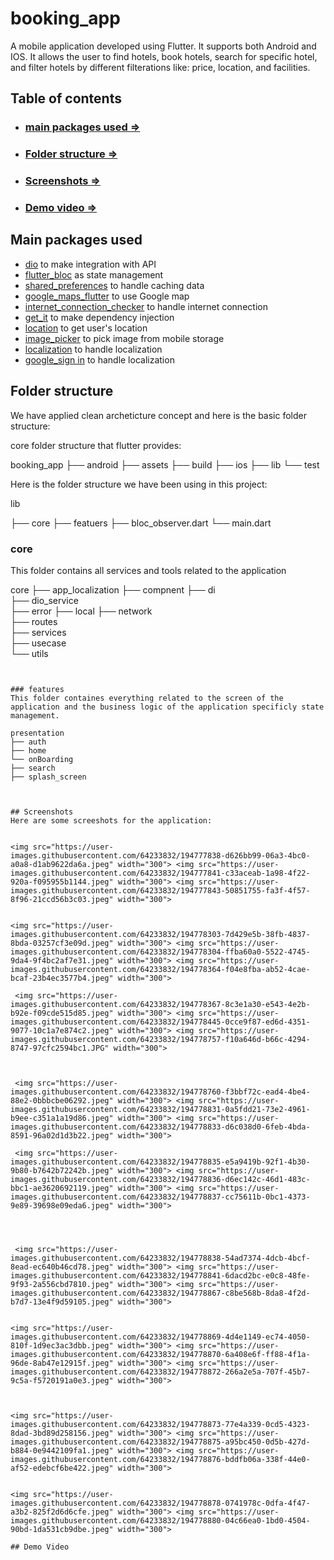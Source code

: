 # booking_app
A mobile application developed using Flutter. It supports both Android and IOS.
 It allows the user to find hotels, book hotels, search for specific hotel, and filter hotels by different filterations like: price, location, and facilities.


## Table of contents
- ### [main packages used =>](#main-packages-used)
- ### [Folder structure =>](#folder-structure)
- ### [Screenshots =>](#screenshots)
- ### [Demo video =>](#demo-video)

## Main packages used

- [dio](https://pub.dev/packages/dio) to make integration with API
- [flutter_bloc](https://pub.dev/packages/flutter_bloc) as state management
- [shared_preferences](https://pub.dev/packages/shared_preferences) to handle caching data
- [google_maps_flutter](https://pub.dev/packages/google_maps_flutter) to use Google map
- [internet_connection_checker](https://pub.dev/packages/internet_connection_checker) to handle internet connection 
- [get_it](https://pub.dev/packages/get_it) to make dependency injection
- [location](https://pub.dev/packages/location) to get user's location
- [image_picker](https://pub.dev/packages/image_picker) to pick image from mobile storage
- [localization](https://pub.dev/packages/localization) to handle localization
- [google_sign in](https://pub.dev/packages/google_sign_in) to handle localization



## Folder structure
We have applied clean archeticture concept and here is the basic folder structure:

core folder structure that flutter provides:


booking_app
├── android
├── assets
├── build
├── ios
├── lib
└── test


Here is the folder structure we have been using in this project:

lib

├── core
├── featuers
├── bloc_observer.dart
└── main.dart



### core
This folder contains all services and tools related to the application

core
├── app_localization
├── compnent
├── di                      
├── dio_service             
├── error
├── local
├── network        
├── routes                  
├── services     
├── usecase              
└── utils                   
```


### features
This folder containes everything related to the screen of the application and the business logic of the application specificly state management.

presentation
├── auth
├── home
└── onBoarding
├── search
├── splash_screen



## Screenshots
Here are some screeshots for the application:


<img src="https://user-images.githubusercontent.com/64233832/194777838-d626bb99-06a3-4bc0-a0a8-d1ab9622da6a.jpeg" width="300"> <img src="https://user-images.githubusercontent.com/64233832/194777841-c33aceab-1a98-4f22-920a-f095955b1144.jpeg" width="300"> <img src="https://user-images.githubusercontent.com/64233832/194777843-50851755-fa3f-4f57-8f96-21ccd56b3c03.jpeg" width="300"> 


<img src="https://user-images.githubusercontent.com/64233832/194778303-7d429e5b-38fb-4837-8bda-03257cf3e09d.jpeg" width="300"> <img src="https://user-images.githubusercontent.com/64233832/194778304-ffba60a0-5522-4745-9da4-9f4bc2af7e31.jpeg" width="300"> <img src="https://user-images.githubusercontent.com/64233832/194778364-f04e8fba-ab52-4cae-bcaf-23b4ec3577b4.jpeg" width="300">

 <img src="https://user-images.githubusercontent.com/64233832/194778367-8c3e1a30-e543-4e2b-b92e-f09cde515d85.jpeg" width="300"> <img src="https://user-images.githubusercontent.com/64233832/194778445-0cce9f87-ed6d-4351-9077-10c1a7e874c2.jpeg" width="300"> <img src="https://user-images.githubusercontent.com/64233832/194778757-f10a646d-b66c-4294-8747-97cfc2594bc1.JPG" width="300">



 <img src="https://user-images.githubusercontent.com/64233832/194778760-f3bbf72c-ead4-4be4-88e2-0bbbcbe06292.jpeg" width="300"> <img src="https://user-images.githubusercontent.com/64233832/194778831-0a5fdd21-73e2-4961-b9ee-c351a1a19d86.jpeg" width="300"> <img src="https://user-images.githubusercontent.com/64233832/194778833-d6c038d0-6feb-4bda-8591-96a02d1d3b22.jpeg" width="300">
 
 <img src="https://user-images.githubusercontent.com/64233832/194778835-e5a9419b-92f1-4b30-9b80-b7642b72242b.jpeg" width="300"> <img src="https://user-images.githubusercontent.com/64233832/194778836-d6ec142c-46d1-483c-bbc1-ae3620692119.jpeg" width="300"> <img src="https://user-images.githubusercontent.com/64233832/194778837-cc75611b-0bc1-4373-9e89-39698e09eda6.jpeg" width="300">




 <img src="https://user-images.githubusercontent.com/64233832/194778838-54ad7374-4dcb-4bcf-8ead-ec640b46cd78.jpeg" width="300"> <img src="https://user-images.githubusercontent.com/64233832/194778841-6dacd2bc-e0c8-48fe-9f93-2a556cbd7810.jpeg" width="300"> <img src="https://user-images.githubusercontent.com/64233832/194778867-c8be568b-8da8-4f2d-b7d7-13e4f9d59105.jpeg" width="300">


<img src="https://user-images.githubusercontent.com/64233832/194778869-4d4e1149-ec74-4050-810f-1d9ec3ac3dbb.jpeg" width="300"> <img src="https://user-images.githubusercontent.com/64233832/194778870-6a408e6f-ff88-4f1a-96de-8ab47e12915f.jpeg" width="300"> <img src="https://user-images.githubusercontent.com/64233832/194778872-266a2e5a-707f-45b7-9c5a-f5720191a0e3.jpeg" width="300"> 



<img src="https://user-images.githubusercontent.com/64233832/194778873-77e4a339-0cd5-4323-8dad-3bd89d258156.jpeg" width="300"> <img src="https://user-images.githubusercontent.com/64233832/194778875-a95bc450-0d5b-427d-b884-0e9442109fa1.jpeg" width="300"> <img src="https://user-images.githubusercontent.com/64233832/194778876-bddfb06a-338f-44e0-af52-edebcf6be422.jpeg" width="300"> 


<img src="https://user-images.githubusercontent.com/64233832/194778878-0741978c-0dfa-4f47-a3b2-825f2d6d6cfe.jpeg" width="300"> <img src="https://user-images.githubusercontent.com/64233832/194778880-04c66ea0-1bd0-4504-90bd-1da531cb9dbe.jpeg" width="300"> 

## Demo Video








